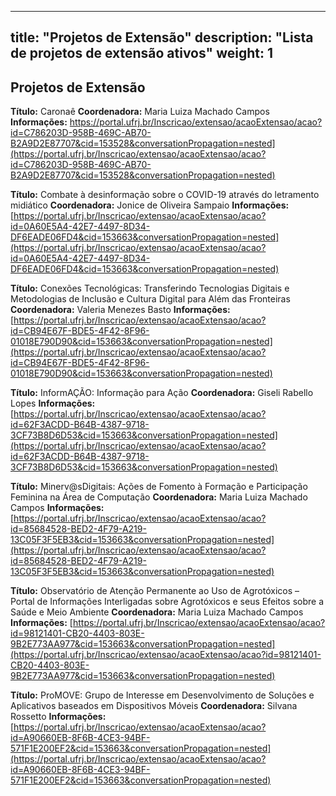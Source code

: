 
---
title: "Projetos de Extensão"
description: "Lista de projetos de extensão ativos"
weight: 1
---

## Projetos de Extensão


**Título:** Caronaê 
**Coordenadora:** Maria Luiza Machado Campos
**Informações:** https://portal.ufrj.br/Inscricao/extensao/acaoExtensao/acao?id=C786203D-958B-469C-AB70-B2A9D2E87707&cid=153528&conversationPropagation=nested](https://portal.ufrj.br/Inscricao/extensao/acaoExtensao/acao?id=C786203D-958B-469C-AB70-B2A9D2E87707&cid=153528&conversationPropagation=nested)

**Título:** Combate à desinformação sobre o COVID-19 através do letramento midiático
**Coordenadora:** Jonice de Oliveira Sampaio
**Informações:** [https://portal.ufrj.br/Inscricao/extensao/acaoExtensao/acao?id=0A60E5A4-42E7-4497-8D34-DF6EADE06FD4&cid=153663&conversationPropagation=nested](https://portal.ufrj.br/Inscricao/extensao/acaoExtensao/acao?id=0A60E5A4-42E7-4497-8D34-DF6EADE06FD4&cid=153663&conversationPropagation=nested)

**Título:** Conexões Tecnológicas: Transferindo Tecnologias Digitais e Metodologias de Inclusão e Cultura Digital para Além das Fronteiras
**Coordenadora:** Valeria Menezes Basto
**Informações:** [https://portal.ufrj.br/Inscricao/extensao/acaoExtensao/acao?id=CB94E67F-BDE5-4F42-8F96-01018E790D90&cid=153663&conversationPropagation=nested](https://portal.ufrj.br/Inscricao/extensao/acaoExtensao/acao?id=CB94E67F-BDE5-4F42-8F96-01018E790D90&cid=153663&conversationPropagation=nested)

**Título:** InformAÇÃO: Informação para Ação
**Coordenadora:** Giseli Rabello Lopes
**Informações:** [https://portal.ufrj.br/Inscricao/extensao/acaoExtensao/acao?id=62F3ACDD-B64B-4387-9718-3CF73B8D6D53&cid=153663&conversationPropagation=nested](https://portal.ufrj.br/Inscricao/extensao/acaoExtensao/acao?id=62F3ACDD-B64B-4387-9718-3CF73B8D6D53&cid=153663&conversationPropagation=nested)

**Título:** Minerv@sDigitais: Ações de Fomento à Formação e Participação Feminina na Área de Computação
**Coordenadora:** Maria Luiza Machado Campos
**Informações:** [https://portal.ufrj.br/Inscricao/extensao/acaoExtensao/acao?id=85684528-BED2-4F79-A219-13C05F3F5EB3&cid=153663&conversationPropagation=nested](https://portal.ufrj.br/Inscricao/extensao/acaoExtensao/acao?id=85684528-BED2-4F79-A219-13C05F3F5EB3&cid=153663&conversationPropagation=nested)

**Título:** Observatório de Atenção Permanente ao Uso de Agrotóxicos – Portal de Informações Interligadas sobre Agrotóxicos e seus Efeitos sobre a Saúde e Meio Ambiente
**Coordenadora:** Maria Luiza Machado Campos
**Informações:** [https://portal.ufrj.br/Inscricao/extensao/acaoExtensao/acao?id=98121401-CB20-4403-803E-9B2E773AA977&cid=153663&conversationPropagation=nested](https://portal.ufrj.br/Inscricao/extensao/acaoExtensao/acao?id=98121401-CB20-4403-803E-9B2E773AA977&cid=153663&conversationPropagation=nested)

**Título:** ProMOVE: Grupo de Interesse em Desenvolvimento de Soluções e Aplicativos baseados em Dispositivos Móveis
**Coordenadora:** Silvana Rossetto
**Informações:** [https://portal.ufrj.br/Inscricao/extensao/acaoExtensao/acao?id=A90660EB-8F6B-4CE3-94BF-571F1E200EF2&cid=153663&conversationPropagation=nested](https://portal.ufrj.br/Inscricao/extensao/acaoExtensao/acao?id=A90660EB-8F6B-4CE3-94BF-571F1E200EF2&cid=153663&conversationPropagation=nested)